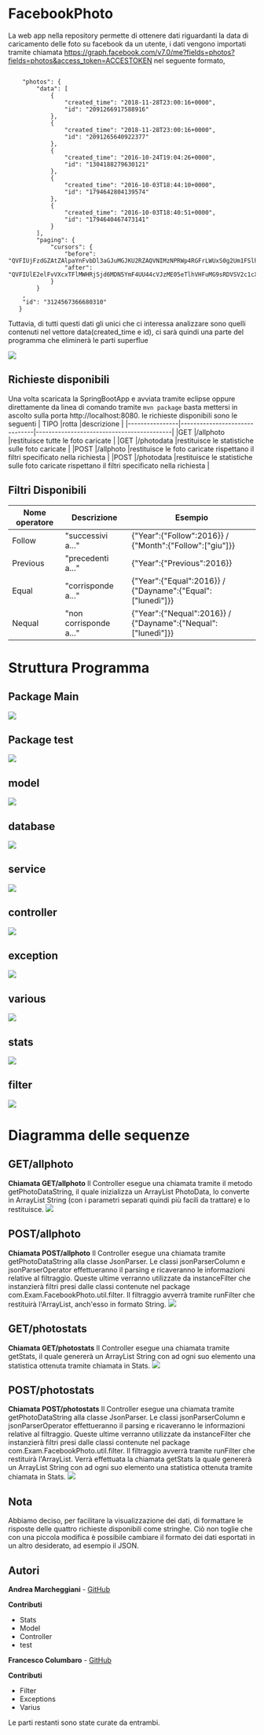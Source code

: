 # FacebookPhoto
La web app nella repository permette di ottenere dati riguardanti la data di caricamento delle foto su facebook da un utente, i dati vengono importati tramite chiamata https://graph.facebook.com/v7.0/me?fields=photos?fields=photos&access_token=ACCESTOKEN nel seguente formato, 
```

    "photos": {
        "data": [
            {
                "created_time": "2018-11-28T23:00:16+0000",
                "id": "2091266917588916"
            },
            {
                "created_time": "2018-11-28T23:00:16+0000",
                "id": "2091265640922377"
            },
            {
                "created_time": "2016-10-24T19:04:26+0000",
                "id": "1304188279630121"
            },
            {
                "created_time": "2016-10-03T18:44:10+0000",
                "id": "1794642804139574"
            },
            {
                "created_time": "2016-10-03T18:40:51+0000",
                "id": "1794640467473141"
            }
        ],
        "paging": {
            "cursors": {
                "before": "QVFIUjFzdGZAtZAlpaYnFvbDl3aGJuMGJKU2RZAQVNIMzNPRWp4RGFrLWUxS0g2Um1FSlhKSm4tQUdManRWejBMVGlCVkxEUm9sQW1jYUprQ1hUY1BvRTY0SkZAB",
                "after": "QVFIUlE2elFvVXcxTFlMWHRjSjd6MDN5YmF4UU44cVJzME05eTlhVHFuMG9sRDVSV2c1cXB1ak12Q3J3WWliS096V1BNY2dlVFNvSFpBTUN4R1VkR1dmWXl3"
            }
        }
    ,
    "id": "3124567366680310"
   }
   ```
 Tuttavia, di tutti questi dati gli unici che ci interessa analizzare sono quelli contenuti nel vettore data(created_time e id), ci sarà quindi una parte del programma che eliminerà le parti superflue 
 
![](primografico.png)

## Richieste disponibili 
Una volta scaricata la SpringBootApp e avviata tramite eclipse oppure direttamente da linea di comando tramite `mvn package` basta mettersi in ascolto sulla porta http://localhost:8080.
le richieste disponibili sono le seguenti 
|    TIPO        |rotta                          |descrizione                                |
|----------------|-------------------------------|-------------------------------------------|
|GET             |/allphoto                     |restituisce tutte le foto caricate            |
|GET             |/photodata                          |restituisce le statistiche sulle foto caricate                |
|POST            |/allphoto                          |restituisce le foto caricate  rispettano il filtri specificato nella richiesta                                     |
|POST            |/photodata      |restituisce le statistiche sulle foto caricate rispettano il filtri specificato nella richiesta  |

## Filtri Disponibili 
| Nome operatore | Descrizione                                |Esempio                                     |
|----------------|--------------------------------------------|--------------------------------------------|
|Follow          |"successivi a..."                           |{"Year":{"Follow":2016}} / {"Month":{"Follow":["giu"]}} |
|Previous        |"precedenti a..."                           |{"Year":{"Previous":2016}}    |
|Equal           |"corrisponde a..."                          |{"Year":{"Equal":2016}} / {"Dayname":{"Equal":["lunedì"]}}|
|Nequal          |"non corrisponde a..."                      |{"Year":{"Nequal":2016}} / {"Dayname":{"Nequal":["lunedì"]}}     |

# Struttura Programma 
## Package Main
![](Secondografico.png)
## Package test
![](test.png)
## model
![](model.png)
## database
![](database.png)
## service
![](service.png)
## controller
![](Controller.png)
## exception
![](Exceptions.png)
## various
![](various.png)
## stats
![](Stats.png)
## filter
![](filter.png)
# Diagramma delle sequenze
## GET/allphoto
**Chiamata GET/allphoto** Il Controller esegue una chiamata tramite il metodo getPhotoDataString, il quale
inizializza un ArrayList PhotoData, lo converte in ArrayList String (con i parametri separati quindi più facili
da trattare) e lo restituisce.
![](GETallphoto.png)
## POST/allphoto
**Chiamata POST/allphoto** Il Controller esegue una chiamata tramite getPhotoDataString alla classe JsonParser.
Le classi jsonParserColumn e jsonParserOperator effettueranno il parsing e ricaveranno le informazioni
relative al filtraggio. Queste ultime verranno utilizzate da instanceFilter che instanzierà filtri 
presi dalle classi contenute nel package com.Exam.FacebookPhoto.util.filter. Il filtraggio avverrà tramite
runFilter che restituirà l'ArrayList, anch'esso in formato String.
![](POSTallphoto.png)
## GET/photostats
**Chiamata GET/photostats** Il Controller esegue una chiamata tramite getStats, il quale genererà un
ArrayList String con ad ogni suo elemento una statistica ottenuta tramite chiamata in Stats.
![](GETphotostats.png)
## POST/photostats
**Chiamata POST/photostats** Il Controller esegue una chiamata tramite getPhotoDataString alla classe JsonParser.
Le classi jsonParserColumn e jsonParserOperator effettueranno il parsing e ricaveranno le informazioni
relative al filtraggio. Queste ultime verranno utilizzate da instanceFilter che instanzierà filtri 
presi dalle classi contenute nel package com.Exam.FacebookPhoto.util.filter. Il filtraggio avverrà tramite
runFilter che restituirà l'ArrayList. Verrà effettuata la chiamata getStats la quale genererà un ArrayList String
con ad ogni suo elemento una statistica ottenuta tramite chiamata in Stats.
![](POSTphotostats.png)
## Nota
Abbiamo deciso, per facilitare la visualizzazione dei dati, di formattare le risposte delle quattro richieste disponibili come stringhe. Ciò non toglie che con
una piccola modifica è possibile cambiare il formato dei dati esportati in un altro desiderato, ad esempio il JSON.
## Autori
**Andrea Marcheggiani** - [GitHub](https://github.com/Coccia97)

**Contributi** 
* Stats
* Model
* Controller
* test

**Francesco Columbaro** - [GitHub](https://github.com/FrancescoColumb)

**Contributi** 
* Filter
* Exceptions
* Varius

Le parti restanti sono state curate da entrambi.

